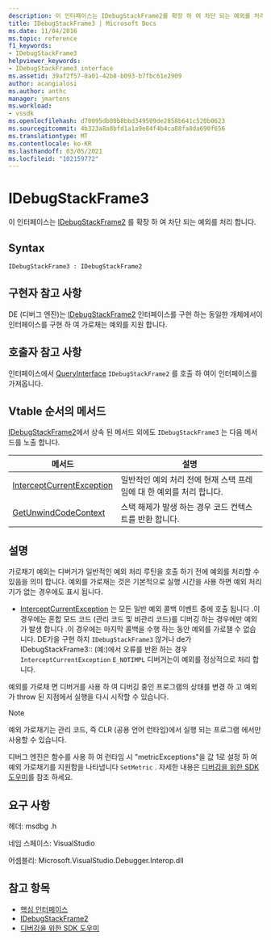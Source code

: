 ```yaml
---
description: 이 인터페이스는 IDebugStackFrame2를 확장 하 여 차단 되는 예외를 처리 합니다.
title: IDebugStackFrame3 | Microsoft Docs
ms.date: 11/04/2016
ms.topic: reference
f1_keywords:
- IDebugStackFrame3
helpviewer_keywords:
- IDebugStackFrame3 interface
ms.assetid: 39af2f57-0a01-42b8-b093-b7fbc61e2909
author: acangialosi
ms.author: anthc
manager: jmartens
ms.workload:
- vssdk
ms.openlocfilehash: d70095db80b8bbd349509de2858b641c520b0623
ms.sourcegitcommit: 4b323a8a8bfd1a1a9e84f4b4ca88fa8da690f656
ms.translationtype: MT
ms.contentlocale: ko-KR
ms.lasthandoff: 03/05/2021
ms.locfileid: "102159772"
---
```

# <a name="idebugstackframe3"></a>IDebugStackFrame3
이 인터페이스는 [IDebugStackFrame2](../../../extensibility/debugger/reference/idebugstackframe2.md) 를 확장 하 여 차단 되는 예외를 처리 합니다.

## <a name="syntax"></a>Syntax

```
IDebugStackFrame3 : IDebugStackFrame2
```

## <a name="notes-for-implementers"></a>구현자 참고 사항
 DE (디버그 엔진)는 [IDebugStackFrame2](../../../extensibility/debugger/reference/idebugstackframe2.md) 인터페이스를 구현 하는 동일한 개체에서이 인터페이스를 구현 하 여 가로채는 예외를 지원 합니다.

## <a name="notes-for-callers"></a>호출자 참고 사항
 인터페이스에서 [QueryInterface](/cpp/atl/queryinterface) `IDebugStackFrame2` 를 호출 하 여이 인터페이스를 가져옵니다.

## <a name="methods-in-vtable-order"></a>Vtable 순서의 메서드
 [IDebugStackFrame2](../../../extensibility/debugger/reference/idebugstackframe2.md)에서 상속 된 메서드 외에도 `IDebugStackFrame3` 는 다음 메서드를 노출 합니다.

|메서드|설명|
|------------|-----------------|
|[InterceptCurrentException](../../../extensibility/debugger/reference/idebugstackframe3-interceptcurrentexception.md)|일반적인 예외 처리 전에 현재 스택 프레임에 대 한 예외를 처리 합니다.|
|[GetUnwindCodeContext](../../../extensibility/debugger/reference/idebugstackframe3-getunwindcodecontext.md)|스택 해제가 발생 하는 경우 코드 컨텍스트를 반환 합니다.|

## <a name="remarks"></a>설명
 가로채기 예외는 디버거가 일반적인 예외 처리 루틴을 호출 하기 전에 예외를 처리할 수 있음을 의미 합니다. 예외를 가로채는 것은 기본적으로 실행 시간을 사용 하면 예외 처리기가 없는 경우에도 표시 됩니다.

- [InterceptCurrentException](../../../extensibility/debugger/reference/idebugstackframe3-interceptcurrentexception.md) 는 모든 일반 예외 콜백 이벤트 중에 호출 됩니다 .이 경우에는 혼합 모드 코드 (관리 코드 및 비관리 코드)를 디버깅 하는 경우에만 예외가 발생 합니다 .이 경우에는 마지막 콜백을 수행 하는 동안 예외를 가로챌 수 없습니다. DE가을 구현 하지 `IDebugStackFrame3` 않거나 de가 IDebugStackFrame3:: (예:)에서 오류를 반환 하는 경우 `InterceptCurrentException` `E_NOTIMPL` 디버거는이 예외를 정상적으로 처리 합니다.

 예외를 가로채 면 디버거를 사용 하 여 디버깅 중인 프로그램의 상태를 변경 하 고 예외가 throw 된 지점에서 실행을 다시 시작할 수 있습니다.

> [!NOTE]
> 예외 가로채기는 관리 코드, 즉 CLR (공용 언어 런타임)에서 실행 되는 프로그램 에서만 사용할 수 있습니다.

 디버그 엔진은 함수를 사용 하 여 런타임 시 "metricExceptions"을 값 1로 설정 하 여 예외 가로채기를 지원함을 나타냅니다 `SetMetric` . 자세한 내용은 [디버깅을 위한 SDK 도우미](../../../extensibility/debugger/reference/sdk-helpers-for-debugging.md)를 참조 하세요.

## <a name="requirements"></a>요구 사항
 헤더: msdbg .h

 네임 스페이스: VisualStudio

 어셈블리: Microsoft.VisualStudio.Debugger.Interop.dll

## <a name="see-also"></a>참고 항목
- [핵심 인터페이스](../../../extensibility/debugger/reference/core-interfaces.md)
- [IDebugStackFrame2](../../../extensibility/debugger/reference/idebugstackframe2.md)
- [디버깅을 위한 SDK 도우미](../../../extensibility/debugger/reference/sdk-helpers-for-debugging.md)
